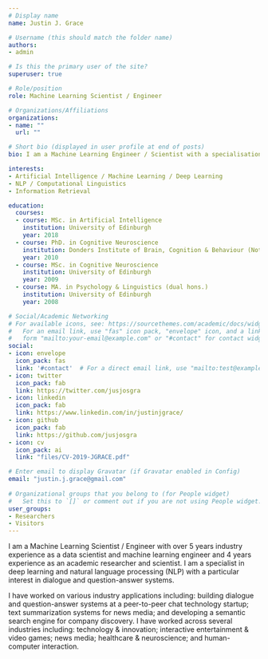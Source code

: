 ```yaml
---
# Display name
name: Justin J. Grace

# Username (this should match the folder name)
authors:
- admin

# Is this the primary user of the site?
superuser: true

# Role/position
role: Machine Learning Scientist / Engineer

# Organizations/Affiliations
organizations:
- name: ""
  url: ""

# Short bio (displayed in user profile at end of posts)
bio: I am a Machine Learning Engineer / Scientist with a specialisation in Deep Learning & NLP. I am particularly interested in dialogue systems, question-answering and representation learning.

interests:
- Artificial Intelligence / Machine Learning / Deep Learning
- NLP / Computational Linguistics
- Information Retrieval

education:
  courses:
  - course: MSc. in Artificial Intelligence
    institution: University of Edinburgh
    year: 2018
  - course: PhD. in Cognitive Neuroscience
    institution: Donders Institute of Brain, Cognition & Behaviour (Not Completed)
    year: 2010
  - course: MSc. in Cognitive Neuroscience
    institution: University of Edinburgh
    year: 2009
  - course: MA. in Psychology & Linguistics (dual hons.)
    institution: University of Edinburgh
    year: 2008

# Social/Academic Networking
# For available icons, see: https://sourcethemes.com/academic/docs/widgets/#icons
#   For an email link, use "fas" icon pack, "envelope" icon, and a link in the
#   form "mailto:your-email@example.com" or "#contact" for contact widget.
social:
- icon: envelope
  icon_pack: fas
  link: '#contact'  # For a direct email link, use "mailto:test@example.org".
- icon: twitter
  icon_pack: fab
  link: https://twitter.com/jusjosgra
- icon: linkedin
  icon_pack: fab
  link: https://www.linkedin.com/in/justinjgrace/
- icon: github
  icon_pack: fab
  link: https://github.com/jusjosgra
- icon: cv
  icon_pack: ai
  link: "files/CV-2019-JGRACE.pdf"

# Enter email to display Gravatar (if Gravatar enabled in Config)
email: "justin.j.grace@gmail.com"
  
# Organizational groups that you belong to (for People widget)
#   Set this to `[]` or comment out if you are not using People widget.  
user_groups:
- Researchers
- Visitors
---
```


I am a Machine Learning Scientist / Engineer with over 5 years industry experience as a data scientist and machine learning engineer and 4 years experience as an academic researcher and scientist. I am a specialist in deep learning and natural language processing (NLP) with a particular interest in dialogue and question-answer systems.

I have worked on various industry applications including: building dialogue and question-answer systems at a peer-to-peer chat technology startup; text summarization systems for news media; and developing a semantic search engine for company discovery. I have worked across several industries including: technology & innovation; interactive entertainment & video games; news media; healthcare & neuroscience; and human-computer interaction.

